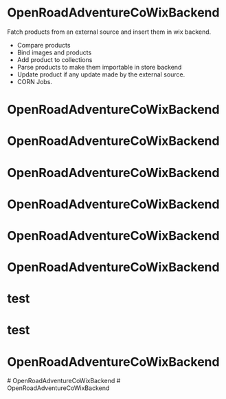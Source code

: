 # OpenRoadAdventureCoWixBackend

Fatch products from an external source and insert them in wix backend.

* Compare products
* Bind images and products
* Add product to collections
* Parse products to make them importable in store backend
* Update product if any update made by the external source.
* CORN Jobs.


# OpenRoadAdventureCoWixBackend
# OpenRoadAdventureCoWixBackend
# OpenRoadAdventureCoWixBackend
# OpenRoadAdventureCoWixBackend
# OpenRoadAdventureCoWixBackend
# OpenRoadAdventureCoWixBackend
# test
# test
# OpenRoadAdventureCoWixBackend
#   O p e n R o a d A d v e n t u r e C o W i x B a c k e n d  
 # OpenRoadAdventureCoWixBackend
